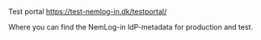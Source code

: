 



Test portal
https://test-nemlog-in.dk/testportal/

Where you can find the NemLog-in IdP-metadata for production and test.